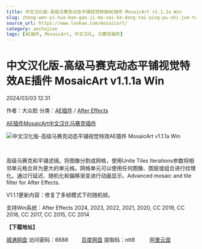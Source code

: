 ```yaml
---
title: 中文汉化版-高级马赛克动态平铺视觉特效AE插件 MosaicArt v1.1.1a Win
slug: zhong-wen-yi-hua-ban-gao-ji-ma-sai-ke-dong-tai-ping-pu-shi-jue-te-xiao-aecha-jian-mosaicart-v1-1-1a-win
source_url: https://www.lookae.com/mosaicart/
category: aechajian
tags: [AE插件, MosaicArt, 中文汉化, 马赛克插件]
---
```

# 中文汉化版-高级马赛克动态平铺视觉特效AE插件 MosaicArt v1.1.1a Win

2024/03/03 12:31

作者：大众脸
分类：[AE插件](https://www.lookae.com/after-effects/aechajian/) / [After Effects](https://www.lookae.com/after-effects/)

[AE插件](https://www.lookae.com/tag/ae%e6%8f%92%e4%bb%b6/)[MosaicArt](https://www.lookae.com/tag/mosaicart/)[中文汉化](https://www.lookae.com/tag/%e4%b8%ad%e6%96%87%e6%b1%89%e5%8c%96/)[马赛克插件](https://www.lookae.com/tag/%e9%a9%ac%e8%b5%9b%e5%85%8b%e6%8f%92%e4%bb%b6/)

![中文汉化版-高级马赛克动态平铺视觉特效AE插件 MosaicArt v1.1.1a Win](https://www.lookae.com/wp-content/uploads/2023/09/MosaicArt.jpg "中文汉化版-高级马赛克动态平铺视觉特效AE插件 MosaicArt v1.1.1a Win-LookAE.com")

[﻿﻿﻿](https://cloud.video.taobao.com/play/u/null/p/1/e/6/t/1/428213199848.mp4)

高级马赛克和平铺滤镜。将图像分割成网格，使用Unite Tiles Iterations参数将相邻单元格合并为更大的单元格。网格单元可以使用任何图像、图层或组合进行纹理化。通过行延迟、随机化和偏移渐变进行动画显示。Advanced mosaic and tile filter for After Effects.

V1.1.1更新内容：修复了多帧模式下的随机帧。

支持Win系统：After Effects 2024, 2023, 2022, 2021, 2020, CC 2019, CC 2018, CC 2017, CC 2015, CC 2014

**【下载地址】**

[城通网盘](https://url70.ctfile.com/f/2827370-1027829119-699b76?p=4431) 访问密码：6688         [百度网盘](https://pan.baidu.com/s/1jjNJs1gbDGl7AXlzZfRrSg?pwd=ntt8) 提取码：ntt8          [阿里云盘](https://www.alipan.com/s/oqw8rvhenGF)

